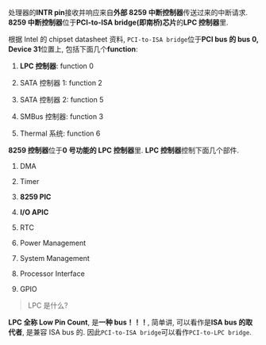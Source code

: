 
处理器的**INTR pin**接收并响应来自**外部 8259 中断控制器**传送过来的中断请求. **8259 中断控制器**位于**PCI\-to\-ISA bridge(即南桥)芯片**的**LPC 控制器**里.

根据 Intel 的 chipset datasheet 资料, `PCI-to-ISA bridge`位于**PCI bus 的 bus 0, Device 31**位置上, 包括下面几个**function**:

1) **LPC 控制器**: function 0

2) SATA 控制器 1: function 2

3) SATA 控制器 2: function 5

4) SMBus 控制器: function 3

5) Thermal 系统: function 6

**8259 控制器**位于**0 号功能的 LPC 控制器**里. **LPC 控制器**控制下面几个部件.

1) DMA

2) Timer

3) **8259 PIC**

4) **I/O APIC**

5) RTC

6) Power Management

7) System Management

8) Processor Interface

9) GPIO

> LPC 是什么?

**LPC 全称 Low Pin Count**, 是**一种 bus！！！**, 简单讲, 可以看作是**ISA bus 的取代者**, 是兼容 ISA bus 的. 因此`PCI-to-ISA bridge`可以看作`PCI-to-LPC bridge`.

